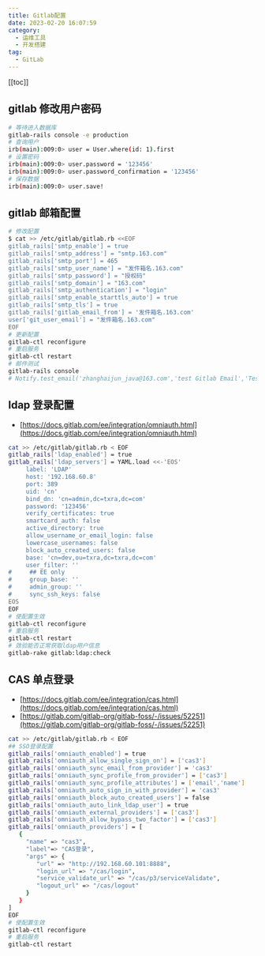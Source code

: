 ```yaml
---
title: Gitlab配置
date: 2023-02-20 16:07:59
category: 
  - 运维工具
  - 开发搭建
tag: 
  - GitLab
---
```


<!-- more -->

[[toc]]

## gitlab 修改用户密码

```bash
# 等待进入数据库
gitlab-rails console -e production
# 查询用户
irb(main):009:0> user = User.where(id: 1).first
# 设置密码
irb(main):009:0> user.password = '123456'
irb(main):009:0> user.password_confirmation = '123456'
# 保存数据
irb(main):009:0> user.save!
```

## gitlab 邮箱配置

```bash
# 修改配置
$ cat >> /etc/gitlab/gitlab.rb <<EOF
gitlab_rails['smtp_enable'] = true
gitlab_rails['smtp_address'] = "smtp.163.com"
gitlab_rails['smtp_port'] = 465
gitlab_rails['smtp_user_name'] = "发件箱名.163.com"
gitlab_rails['smtp_password'] = "授权码"
gitlab_rails['smtp_domain'] = "163.com"
gitlab_rails['smtp_authentication'] = "login"
gitlab_rails['smtp_enable_starttls_auto'] = true
gitlab_rails['smtp_tls'] = true
gitlab_rails['gitlab_email_from'] = '发件箱名.163.com'
user['git_user_email'] = "发件箱名.163.com"
EOF
# 更新配置
gitlab-ctl reconfigure
# 重启服务
gitlab-ctl restart
# 邮件测试
gitlab-rails console
# Notify.test_email('zhanghaijun_java@163.com','test Gitlab Email','Test').deliver_now
```

## ldap 登录配置

- [https://docs.gitlab.com/ee/integration/omniauth.html](https://docs.gitlab.com/ee/integration/omniauth.html)

```bash
cat >> /etc/gitlab/gitlab.rb < EOF
gitlab_rails['ldap_enabled'] = true
gitlab_rails['ldap_servers'] = YAML.load <<-'EOS'
     label: 'LDAP'
     host: '192.168.60.8'
     port: 389
     uid: 'cn'
     bind_dn: 'cn=admin,dc=txra,dc=com'
     password: '123456'
     verify_certificates: true
     smartcard_auth: false
     active_directory: true
     allow_username_or_email_login: false
     lowercase_usernames: false
     block_auto_created_users: false
     base: 'cn=dev,ou=txra,dc=txra,dc=com'
     user_filter: ''
#     ## EE only
#     group_base: ''
#     admin_group: ''
#     sync_ssh_keys: false
EOS
EOF
# 使配置生效
gitlab-ctl reconfigure
# 重启服务
gitlab-ctl restart
# 效验能否正常获取ldap用户信息
gitlab-rake gitlab:ldap:check
```

## CAS 单点登录

- [https://docs.gitlab.com/ee/integration/cas.html](https://docs.gitlab.com/ee/integration/cas.html)
- [https://gitlab.com/gitlab-org/gitlab-foss/-/issues/52251](https://gitlab.com/gitlab-org/gitlab-foss/-/issues/52251)

```bash
cat >> /etc/gitlab/gitlab.rb < EOF
## SSO登录配置
gitlab_rails['omniauth_enabled'] = true
gitlab_rails['omniauth_allow_single_sign_on'] = ['cas3']
gitlab_rails['omniauth_sync_email_from_provider'] = 'cas3'
gitlab_rails['omniauth_sync_profile_from_provider'] = ['cas3']
gitlab_rails['omniauth_sync_profile_attributes'] = ['email','name']
gitlab_rails['omniauth_auto_sign_in_with_provider'] = 'cas3'
gitlab_rails['omniauth_block_auto_created_users'] = false
gitlab_rails['omniauth_auto_link_ldap_user'] = true
gitlab_rails['omniauth_external_providers'] = ['cas3']
gitlab_rails['omniauth_allow_bypass_two_factor'] = ['cas3']
gitlab_rails['omniauth_providers'] = [
   {
     "name" => "cas3",
     "label"=> "CAS登录",
     "args" => {
        "url" => "http://192.168.60.101:8888",
        "login_url" => "/cas/login",
        "service_validate_url" => "/cas/p3/serviceValidate",
        "logout_url" => "/cas/logout"
     }
   }
]
EOF
# 使配置生效
gitlab-ctl reconfigure
# 重启服务
gitlab-ctl restart
```

